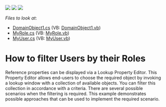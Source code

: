 <!-- default badges list -->
![](https://img.shields.io/endpoint?url=https://codecentral.devexpress.com/api/v1/VersionRange/128590605/11.2.5%2B)
[![](https://img.shields.io/badge/Open_in_DevExpress_Support_Center-FF7200?style=flat-square&logo=DevExpress&logoColor=white)](https://supportcenter.devexpress.com/ticket/details/E210)
[![](https://img.shields.io/badge/📖_How_to_use_DevExpress_Examples-e9f6fc?style=flat-square)](https://docs.devexpress.com/GeneralInformation/403183)
<!-- default badges end -->
<!-- default file list -->
*Files to look at*:

* [DomainObject1.cs](./CS/WinSolution.Module/DomainObject1.cs) (VB: [DomainObject1.vb](./VB/WinSolution.Module/DomainObject1.vb))
* [MyRole.cs](./CS/WinSolution.Module/MyRole.cs) (VB: [MyRole.vb](./VB/WinSolution.Module/MyRole.vb))
* [MyUser.cs](./CS/WinSolution.Module/MyUser.cs) (VB: [MyUser.vb](./VB/WinSolution.Module/MyUser.vb))
<!-- default file list end -->
# How to filter Users by their Roles


<p>Reference properties can be displayed via a Lookup Property Editor. This Property Editor allows end-users to choose the required object by invoking a lookup window with a collection of available objects. You can filter this collection in accordance with a criteria. There are several possible scenarios when the filtering is required. This example demonstrates possible approaches that can be used to implement the required scenario.</p>

<br/>


